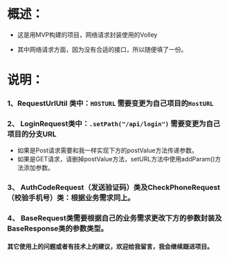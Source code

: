 # 概述：
- 这是用MVP构建的项目，网络请求封装使用的Volley

- 其中网络请求方面，因为没有合适的接口，所以随便填了一份。

# 说明：
### 1、RequestUrlUtil 类中：`HOSTURL` 需要变更为自己项目的`HostURL`
### 2、 LoginRequest类中：`.setPath("/api/login")` 需要变更为自己项目的分支URL

- 如果是Post请求需要和我一样实现下方的postValue方法传递参数。
- 如果是GET请求，请删掉postValue方法，setURL方法中使用addParam()方法添加参数。
### 3、 AuthCodeRequest（发送验证码）类及CheckPhoneRequest（校验手机号）类：根据业务需求同上。
### 4、 BaseRequest类需要根据自己的业务需求更改下方的参数封装及BaseResponse类的参数类型。
#### 其它使用上的问题或者有技术上的建议，欢迎给我留言，我会继续跟进项目。
